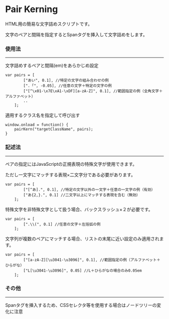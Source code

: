 # Pair Kerning

HTML用の簡易な文字詰めスクリプトです。

文字のペアと間隔を指定するとSpanタグを挿入して文字詰めをします。

### 使用法
----

文字詰めするペアと間隔(em)をあらかじめ設定

```
var pairs = [
        ["あい", 0.1], //特定の文字の組み合わせの例
        [".「", -0.05], //任意の文字＋特定の文字の例
        ["[^\x01-\x7E\xA1-\xDF][a-zA-Z]", 0.1], //範囲指定の例（全角文字＋アルファベット）
        ..
    ];
```

適用するクラス名を指定して呼び出す

```
window.onload = function() {
    pairKern("targetClassName", pairs);
}
```
### 記述法
----
ペアの指定にはJavaScriptの正規表現の特殊文字が使用できます。

ただし一文字にマッチする表現×二文字分である必要があります。
```
var pairs = [
        ["[^あ].", 0.1], //特定の文字以外の一文字＋任意の一文字の例（有効）
        ["あ{2,}.", 0.1] //二文字以上にマッチする表現を含む（無効）
    ];
```
特殊文字を非特殊文字として扱う場合、バックスラッシュ×２が必要です。
```
var pairs = [
        [".\\(", 0.1] //任意の文字＋左括弧の例
    ];
```

文字列が複数のペアにマッチする場合、リストの末尾に近い設定のみ適用されます。

```
var pairs = [
        ["[a-zA-Z][\u3041-\u3096]", 0.1], //範囲指定の例（アルファベット＋ひらがな）
        ["L[\u3041-\u3096]", 0.05] //L＋ひらがなの場合のみ0.05em
    ];
```
### その他
----
Spanタグを挿入するため、CSSセレクタ等を使用する場合はノードツリーの変化に注意